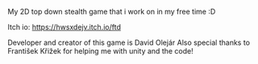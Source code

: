 My 2D top down stealth game that i work on in my free time :D

Itch io: https://hwsxdejv.itch.io/ftd

Developer and creator of this game is David Olejár
Also special thanks to František Křižek for helping me with unity and the code!
